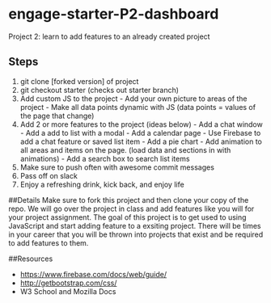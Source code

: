 # engage-starter-P2-dashboard
Project 2: learn to add features to an already created project

## Steps
  1. git clone [forked version] of project
  2. git checkout starter (checks out starter branch)
  3. Add custom JS to the project
    - Add your own picture to areas of the project
    - Make all data points dynamic with JS (data points = values of the page that change)
  4. Add 2 or more features to the project (ideas below)
    - Add a chat window
    - Add a add to list with a modal
    - Add a calendar page
    - Use Firebase to add a chat feature or saved list item
    - Add a pie chart
    - Add animation to all areas and items on the page. (load data and sections in with animations)
    - Add a search box to search list items
  5. Make sure to push often with awesome commit messages
  6. Pass off on slack
  7. Enjoy a refreshing drink, kick back, and enjoy life
  
##Details
Make sure to fork this project and then clone your copy of the repo. We will go over the project in class and add features like you will for your project assignment.  The goal of this project is to get used to using JavaScript and start adding feature to a exsiting project. There will be times in your career that you will be thrown into projects that exist and be required to add features to them.  

##Resources
  - https://www.firebase.com/docs/web/guide/
  - http://getbootstrap.com/css/
  - W3 School and Mozilla Docs
